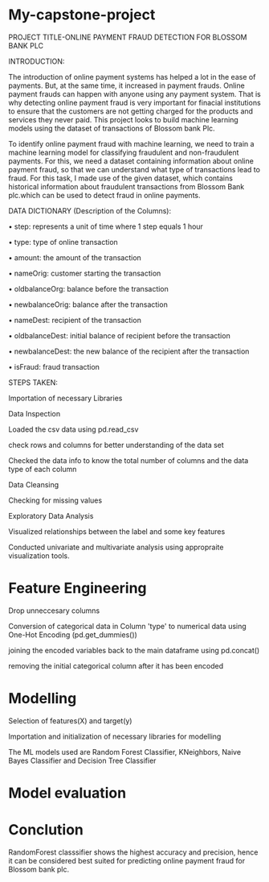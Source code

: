 # My-capstone-project
PROJECT TITLE-ONLINE PAYMENT FRAUD DETECTION FOR BLOSSOM BANK PLC

INTRODUCTION:

The introduction of online payment systems has helped a lot in the ease of payments. But, at the same time, it increased in payment frauds. Online payment frauds can happen with anyone using any payment system. That is why detecting online payment fraud is very important for finacial institutions to ensure that the customers are not getting charged for the products and services they never paid. This project looks to build  machine learning models using the dataset of transactions of Blossom bank Plc.

To identify online payment fraud with machine learning, we need to train a machine learning model for classifying fraudulent and non-fraudulent payments. For this, we need a dataset containing information about online payment fraud, so that we can understand what type of transactions lead to fraud. For this task, I made use of the given dataset, which contains historical information about fraudulent transactions from Blossom Bank plc.which can be used to detect fraud in online payments.

DATA DICTIONARY (Description of the Columns):

• step: represents a unit of time where 1 step equals 1 hour

• type: type of online transaction

• amount: the amount of the transaction

• nameOrig: customer starting the transaction

• oldbalanceOrg: balance before the transaction

• newbalanceOrig: balance after the transaction

• nameDest: recipient of the transaction

• oldbalanceDest: initial balance of recipient before the transaction

• newbalanceDest: the new balance of the recipient after the transaction

• isFraud: fraud transaction

STEPS TAKEN:

Importation of necessary Libraries

Data Inspection

Loaded the csv data using pd.read_csv

check rows and columns for better understanding of the data set

Checked the data info to know the total number of columns and the data type of each column

Data Cleansing

Checking  for missing values

Exploratory Data Analysis

Visualized relationships between the label and some key features

Conducted univariate and multivariate analysis using appropraite visualization tools.

# Feature Engineering
Drop unneccesary columns

Conversion of categorical data in Column 'type' to numerical data using One-Hot Encoding (pd.get_dummies())

joining the encoded variables back to the main dataframe using pd.concat()

removing the initial categorical column after it has been encoded 

# Modelling
Selection of features(X) and target(y)

Importation and initialization of necessary libraries for modelling

The ML models used are Random Forest Classifier, KNeighbors, Naive Bayes Classifier and Decision Tree Classifier

# Model evaluation

# Conclution
RandomForest classsifier shows the highest accuracy and precision, hence it can be considered best suited for predicting online payment fraud for Blossom bank plc.

